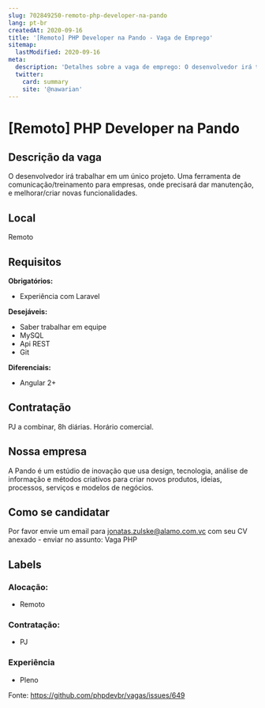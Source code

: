 ```yaml
---
slug: 702849250-remoto-php-developer-na-pando
lang: pt-br
createdAt: 2020-09-16
title: '[Remoto] PHP Developer na Pando - Vaga de Emprego'
sitemap:
  lastModified: 2020-09-16
meta:
  description: 'Detalhes sobre a vaga de emprego: O desenvolvedor irá trabalhar em um único projeto. Uma ferramenta de comunicação/treinamento para empresas, onde precisará dar manutenção, e melhorar/criar novas funcionalidades.'
  twitter:
    card: summary
    site: '@nawarian'
---
```


# [Remoto] PHP Developer na Pando

<!--
==================================================
POR FAVOR, SÓ POSTE SE A VAGA FOR PARA DESENVOLVEDOR(A) PHP!

Não faça distinção de gênero no titulo da vaga.

Use: "PHP Developer" ao invés de "Desenvolvedor PHP" \o/

Exemplo: `[São Paulo/SP] PHP Developer na Nome da Empresa`

Evite fugir do padrão, isso só dá trabalho aos administradores,
pois os títulos são padronizados.
==================================================
-->

## Descrição da vaga

O desenvolvedor irá trabalhar em um único projeto. Uma ferramenta de comunicação/treinamento para empresas, onde precisará dar manutenção, e melhorar/criar novas funcionalidades.

## Local

Remoto

## Requisitos

**Obrigatórios:**
- Experiência com Laravel

**Desejáveis:**
- Saber trabalhar em equipe
- MySQL
- Api REST
- Git

**Diferenciais:**
- Angular 2+

## Contratação

PJ a combinar, 8h diárias. Horário comercial.

## Nossa empresa

A Pando é um estúdio de inovação que usa design, tecnologia, análise de informação e métodos criativos para criar novos produtos, ideias, processos, serviços e modelos de negócios.

## Como se candidatar

Por favor envie um email para jonatas.zulske@alamo.com.vc com seu CV anexado - enviar no assunto: Vaga PHP

## Labels

### Alocação:
- Remoto

### Contratação:
- PJ

### Experiência
- Pleno

Fonte: https://github.com/phpdevbr/vagas/issues/649